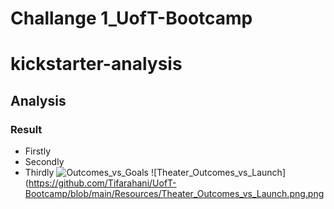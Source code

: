 # Challange 1_UofT-Bootcamp
# kickstarter-analysis
## Analysis
### Result
* Firstly
* Secondly
* Thirdly
![Outcomes_vs_Goals](https://github.com/Tifarahani/UofT-Bootcamp/blob/main/Resources/Theater_Outcomes_vs_Launch.png.png)
![Theater_Outcomes_vs_Launch](https://github.com/Tifarahani/UofT-Bootcamp/blob/main/Resources/Theater_Outcomes_vs_Launch.png.png

